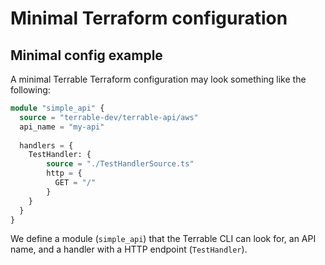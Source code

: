 # Minimal Terraform configuration

## Minimal config example

A minimal Terrable Terraform configuration may look something like the following:

```terraform
module "simple_api" {
  source = "terrable-dev/terrable-api/aws"
  api_name = "my-api"
  
  handlers = {
    TestHandler: {
        source = "./TestHandlerSource.ts"
        http = {
          GET = "/"
        }
    }
  }
}
```

We define a module (`simple_api`) that the Terrable CLI can look for, an API name, and a handler
with a HTTP endpoint (`TestHandler`).

